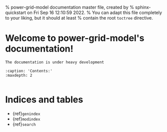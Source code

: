 % power-grid-model documentation master file, created by
% sphinx-quickstart on Fri Sep 16 12:10:59 2022.
% You can adapt this file completely to your liking, but it should at least
% contain the root `toctree` directive.

# Welcome to power-grid-model's documentation!

```{warning}
The documentation is under heavy development
```

```{toctree}
:caption: 'Contents:'
:maxdepth: 2


```

# Indices and tables

- {ref}`genindex`
- {ref}`modindex`
- {ref}`search`
